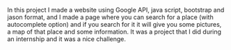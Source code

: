 
In this project I made a website using Google API, java script, bootstrap and jason format, and I made a page where you can search for a place (with autocomplete option) and if you search for it it will give you some pictures, 
a map of that place and some information. It was a project that I did during an internship and it was a nice challenge.
